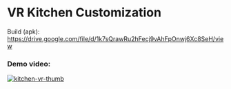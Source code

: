 # VR Kitchen Customization

Build (apk): https://drive.google.com/file/d/1k7sQrawRu2hFecj9vAhFpOnwj6Xc8SeH/view

### Demo video:

[![kitchen-vr-thumb](https://user-images.githubusercontent.com/36617987/156395101-d4f3504b-a981-41dd-9363-8b0c6b1ae2f3.jpg)](https://youtu.be/pHq3_4JX4fc?t=10)
